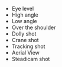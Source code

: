 - Eye level
- High angle
- Low angle
- Over the shoulder
- Dolly shot
- Crane shot
- Tracking shot
- Aerial View
- Steadicam shot
